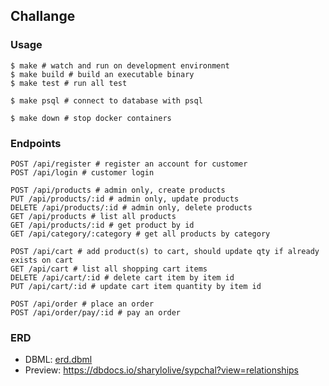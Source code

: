 ## Challange

### Usage

```shell
$ make # watch and run on development environment
$ make build # build an executable binary
$ make test # run all test

$ make psql # connect to database with psql

$ make down # stop docker containers
```

### Endpoints

```shell
POST /api/register # register an account for customer
POST /api/login # customer login

POST /api/products # admin only, create products
PUT /api/products/:id # admin only, update products
DELETE /api/products/:id # admin only, delete products
GET /api/products # list all products
GET /api/products/:id # get product by id
GET /api/category/:category # get all products by category

POST /api/cart # add product(s) to cart, should update qty if already exists on cart
GET /api/cart # list all shopping cart items
DELETE /api/cart/:id # delete cart item by item id
PUT /api/cart/:id # update cart item quantity by item id

POST /api/order # place an order
POST /api/order/pay/:id # pay an order
```

### ERD

- DBML: [erd.dbml](erd.dbml)
- Preview: https://dbdocs.io/sharylolive/sypchal?view=relationships
